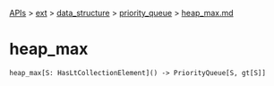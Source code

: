 [APIs](../../../index.md) > [ext](../../index.md) > [data_structure](../index.md) > [priority_queue](./index.md) > [heap_max.md]()

# heap_max

```
heap_max[S: HasLtCollectionElement]() -> PriorityQueue[S, gt[S]]
```
